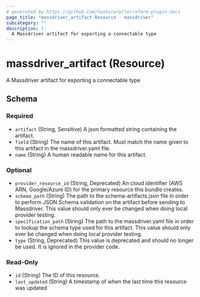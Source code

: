 ```yaml
---
# generated by https://github.com/hashicorp/terraform-plugin-docs
page_title: "massdriver_artifact Resource - massdriver"
subcategory: ""
description: |-
  A Massdriver artifact for exporting a connectable type
---
```


# massdriver_artifact (Resource)

A Massdriver artifact for exporting a connectable type



<!-- schema generated by tfplugindocs -->
## Schema

### Required

- `artifact` (String, Sensitive) A json formatted string containing the artifact.
- `field` (String) The name of this artifact. Must match the name given to this artifact in the massdriver.yaml file.
- `name` (String) A human readable name for this artifact.

### Optional

- `provider_resource_id` (String, Deprecated) An cloud identifier (AWS ARN, Google/Azure ID) for the primary resource this bundle creates.
- `schema_path` (String) The path to the schema-artifacts.json file in order to perform JSON Schema validation on the artifact before sending to Massdriver. This value should only ever be changed when doing local provider testing.
- `specification_path` (String) The path to the massdriver.yaml file in order to lookup the schema type used for this artifact. This value should only ever be changed when doing local provider testing.
- `type` (String, Deprecated) This value is deprecated and should no longer be used. It is ignored in the provider code.

### Read-Only

- `id` (String) The ID of this resource.
- `last_updated` (String) A timestamp of when the last time this resource was updated
